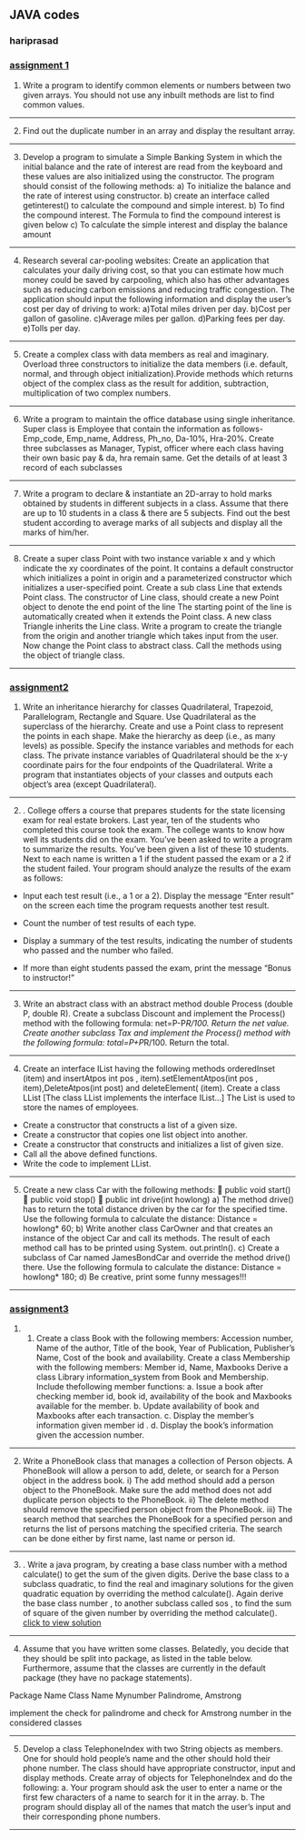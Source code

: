 ## JAVA codes 
### hariprasad

### [assignment 1](https://github.com/KKHP/java_codes/tree/main/HARI-DA/da1)
1) Write a program to identify common elements or numbers between two given
arrays. You should not use any inbuilt methods are list to find common values.
---
2) Find out the duplicate number in an array and display the resultant array.
---
3) Develop a program to simulate a Simple Banking System in which the initial
balance and the rate of interest are read from the keyboard and these values are
also initialized using the constructor. The program should consist of the following
methods:
a) To initialize the balance and the rate of interest using constructor.
b) create an interface called getinterest() to calculate the compound and simple
interest.
b) To find the compound interest. The Formula to find the compound interest is given
below
c) To calculate the simple interest and display the balance amount

---

4) Research several car-pooling websites: 
Create an application that calculates your daily driving cost, so that you can estimate
how much money could be saved by carpooling, which also has other advantages such
as reducing carbon emissions and reducing traffic congestion. The application should
input the following information and display the user’s cost per day of driving to work:
a)Total miles driven per day.
b)Cost per gallon of gasoline.
c)Average miles per gallon.
d)Parking fees per day.
e)Tolls per day.

---

5. Create a complex class with data members as real and imaginary. Overload three
constructors to initialize the data members (i.e. default, normal, and through object
initialization).Provide methods which returns object of the complex class as the result
for addition, subtraction, multiplication of two complex numbers.

---

6. Write a program to maintain the office database using single inheritance. Super
class is Employee that contain the information as follows- Emp_code, Emp_name,
Address, Ph_no, Da-10%, Hra-20%. Create three subclasses as Manager, Typist,
officer where each class having their own basic pay & da, hra remain same. Get the
details of at least 3 record of each subclasses

---

7. Write a program to declare & instantiate an 2D-array to hold marks obtained by
students in different subjects in a class. Assume that there are up to 10 students in a
class & there are 5 subjects. Find out the best student according to average marks of
all subjects and display all the marks of him/her.

---

8. Create a super class Point with two instance variable x and y which indicate the xy coordinates of the point. It contains a default constructor which initializes a point
in origin and a parameterized constructor which initializes a user-specified point.
Create a sub class Line that extends Point class. The constructor of Line class,
should create a new Point object to denote the end point of the line The starting
point of the line is automatically created when it extends the Point class.
A new class Triangle inherits the Line class.
Write a program to create the triangle from the origin and another triangle which
takes input from the user. Now change the Point class to abstract class. Call the
methods using the object of triangle class.

---

### [assignment2](https://github.com/KKHP/java_codes/blob/main/HARI-DA/da2/VL2020210504667_AST02.pdf)

1) Write an inheritance hierarchy for classes Quadrilateral, Trapezoid, Parallelogram,
Rectangle and Square. Use Quadrilateral as the superclass of the hierarchy. Create and
use a Point class to represent the points in each shape. Make the hierarchy as deep
(i.e., as many levels) as possible. Specify the instance variables and methods for each
class. The private instance variables of Quadrilateral should be the x-y coordinate
pairs for the four endpoints of the Quadrilateral. Write a program that instantiates
objects of your classes and outputs each object’s area (except Quadrilateral). 

---

2) . College offers a course that prepares students for the state licensing exam for real
estate brokers. Last year, ten of the students who completed this course took the
exam. The college wants to know how well its students did on the exam. You’ve been
asked to write a program to summarize the results. You’ve been given a list of these
10 students. Next to each name is written a 1 if the student passed the exam or a 2 if
the student failed. Your program should analyze the results of the exam as follows:
* Input each test result (i.e., a 1 or a 2). Display the message “Enter result” on the
screen each time the program requests another test result. 

* Count the number of test results of each type.

* Display a summary of the test results, indicating the number of students who passed
and the number who failed.

* If more than eight students passed the exam, print the message “Bonus to
instructor!”

---

3) Write an abstract class with an abstract method double Process (double P, double R).
Create a subclass Discount and implement the Process() method with the following formula:
net=P-P*R/100. Return the net value. Create another subclass Tax and implement the
Process() method with the following formula: total=P+P*R/100. Return the total. 

---

4) Create an interface IList having the following methods orderedInset (item) and
insertAtpos int pos , item).setElementAtpos(int pos , item),DeleteAtpos(int post) and
deleteElement( (item).
Create a class LList [The class LList implements the interface IList...]
The List is used to store the names of employees.
* Create a constructor that constructs a list of a given size.
* Create a constructor that copies one list object into another.
* Create a constructor that constructs and initializes a list of given size.
* Call all the above defined functions.
* Write the code to implement LList. 

---

5)  Create a new class Car with the following methods:
 public void start()
 public void stop()
 public int drive(int howlong)
a) The method drive() has to return the total distance driven by the car for
the specified time. Use the following formula to calculate the distance:
Distance = howlong* 60;
b) Write another class CarOwner and that creates an instance of the
object Car and call its methods. The result of each method call has to
be printed using System. out.println().
c) Create a subclass of Car named JamesBondCar and override the method
drive() there. Use the following formula to calculate the distance:
Distance = howlong* 180;
d) Be creative, print some funny messages!!!

---


### [assignment3](https://github.com/KKHP/java_codes/blob/main/HARI-DA/da3/VL2020210504667_AST03.pdf)

1) 1. Create a class Book with the following members:
Accession number, Name of the author, Title of the book, Year of Publication,
Publisher’s Name, Cost of the book and availability.
Create a class Membership with the following members:
Member id, Name, Maxbooks
Derive a class Library information_system from Book and Membership.
Include thefollowing member functions:
 a. Issue a book after checking member id, book id, availability of the book
 and Maxbooks available for the member.
 b. Update availability of book and Maxbooks after each transaction.
 c. Display the member’s information given member id .
 d. Display the book’s information given the accession number. 

---

2) Write a PhoneBook class that manages a collection of Person objects. A
PhoneBook will allow a person to add, delete, or search for a Person object in
the address book.
i) The add method should add a person object to the PhoneBook. Make sure
the add method does not add duplicate person objects to the PhoneBook.
ii) The delete method should remove the specified person object from the
PhoneBook.
iii) The search method that searches the PhoneBook for a specified person and
returns the list of persons matching the specified criteria. The search can be
done either by first name, last name or person id. 

---

3) . Write a java program, by creating a base class number with a method calculate() to
get the sum of the given digits. Derive the base class to a subclass quadratic, to find
the real and imaginary solutions for the given quadratic equation by overriding the
method calculate(). Again derive the base class number , to another subclass called
sos , to find the sum of square of the given number by overriding the method
calculate(). [click to view solution](https://github.com/KKHP/java_codes/blob/main/HARI-DA/da3/calculateOveride.java)

---

4)  Assume that you have written some classes. Belatedly, you decide that they should
be split into package, as listed in the table below. Furthermore, assume that the
classes are currently in the default package (they have no package statements).

Package   Name Class Name
Mynumber Palindrome, Amstrong

implement the check for palindrome and check for Amstrong number in the considered classes

---

5)  Develop a class TelephoneIndex with two String objects as members. One for
should hold people’s name and the other should hold their phone number. The
class should have appropriate constructor, input and display methods. Create array
of objects for TelephoneIndex and do the following:
a. Your program should ask the user to enter a name or the first few
characters of a name to search for it in the array.
b. The program should display all of the names that match the user’s
input and their corresponding phone numbers.

---

